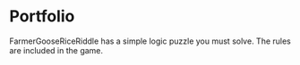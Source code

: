 # Portfolio
FarmerGooseRiceRiddle has a simple logic puzzle you must solve. The rules are included in the game.
